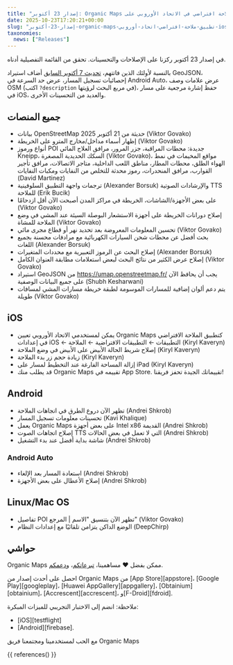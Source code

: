```yaml
---
title: "إصدار 23 أكتوبر: Organic Maps كتطبيق ملاحة افتراضي في الاتحاد الأوروبي على iOS، عرض دروع الطرق على Android، والمزيد من التحسينات والإصلاحات"
date: 2025-10-23T17:20:21+00:00
slug: "إصدار-23-أكتوبر-organic-maps-تطبيق-ملاحة-افتراضي-اتحاد-أوروبي-ios-دروع-طرق-android-تحسينات-إصلاحات"
taxonomies:
  news: ["Releases"]
---
```


في إصدار 23 أكتوبر ركزنا على الإصلاحات والتحسينات. تحقق من القائمة التفصيلية أدناه.

بالنسبة لأولئك الذين فاتتهم، [تحديث 7 أكتوبر السابق](https://organicmaps.app/news/2025-10-07/android-auto-speed-limit-geojson-support-recording-track-statistics-osm-description-display/
) أضاف استيراد GeoJSON، إحصائيات تسجيل المسار، عرض حد السرعة في Android Auto، عرض علامات وصف OSM (اكتب `?description` في مربع البحث لرؤيتها)، حفظ إشارة مرجعية على مسار في iOS، والعديد من التحسينات الأخرى.

## جميع المنصات

- بيانات OpenStreetMap حديثة من 21 أكتوبر 2025 (Viktor Govako)
- إظهار أسماء مداخل/مخارج المترو على الخريطة (Viktor Govako)
- أنواع ورموز POI جديدة: محطات المراقبة، جزر المرور، مرافق العلاج المائي Kneipp، السكك الحديدية المصغرة (Viktor Govako)، مواقع المخيمات في نمط الهواء الطلق، محطات المطار، مناطق اللعب الداخلية، متاجر الاتصالات، مرافق تأجير القوارب، مرافق المنحدرات، رموز محدثة للتخلص من النفايات ومكبات النفايات (David Martinez)
- ترجمات واجهة التطبيق السلوفينية (Alexander Borsuk) والإرشادات الصوتية TTS للملاحة (Erik Bucik)
- على بعض الأجهزة/الشاشات، الخريطة في مراكز المدن أصبحت الآن أقل ازدحامًا (Viktor Govako)
- إصلاح دورانات الخريطة على أجهزة الاستشعار البوصلة السيئة عند المشي في وضع الملاحة للمشاة (Viktor Govako)
- تحسين المعلومات المعروضة بعد تحديد نهر أو قطاع مجرى مائي (Viktor Govako)
- بحث أفضل عن محطات شحن السيارات الكهربائية مع مرادفات محسنة بجميع اللغات (Alexander Borsuk)
- إصلاح البحث عن الرموز التعبيرية مع محددات المتغيرات (Alexander Borsuk)
- إصلاح عرض الكثير من نتائج البحث لبعض استعلامات مطابقة العنوان الكامل (Viktor Govako)
- استيراد GeoJSON من https://umap.openstreetmap.fr/ يجب أن يحافظ الآن على جميع البيانات الوصفية (Shubh Kesharwani)
- يتم دعم ألوان إضافية للمسارات الموسومة لطبقة خريطة مسارات المشي لمسافات طويلة (Viktor Govako)

## iOS

- يمكن لمستخدمي الاتحاد الأوروبي تعيين Organic Maps كتطبيق الملاحة الافتراضي في إعدادات iOS ← التطبيقات ← التطبيقات الافتراضية ← الملاحة (Kiryl Kaveryn)
- إصلاح شريط الحالة الأبيض على الأبيض في وضع الملاحة (Kiryl Kaveryn)
- زيادة حجم زر بدء الملاحة (Kiryl Kaveryn)
- إزالة المساحة الفارغة عند التخطيط لمسار على iPad (Kiryl Kaveryn)
- قد يطلب منك Organic Maps تقييمه في App Store. تقييماتك الجيدة تحفز فريقنا!

## Android

- تظهر الآن دروع الطرق في اتجاهات الملاحة (Andrei Shkrob)
- تحسينات معلومات تسجيل المسار (Kavi Khalique)
- يعمل Organic Maps على بعض أجهزة Intel x86 القديمة (Andrei Shkrob)
- إصلاح اتجاهات الصوت TTS التي لا تعمل في بعض الحالات (Andrei Shkrob)
- شاشة بداية أفضل عند بدء التشغيل (Andrei Shkrob)

### Android Auto
- استعادة المسار بعد الإلغاء (Andrei Shkrob)
- إصلاح الأعطال على بعض الأجهزة (Andrei Shkrob)

## Linux/Mac OS

- تفاصيل POI تظهر الآن بتنسيق "الاسم | المرجع" (Viktor Govako)
- الوضع الداكن يتزامن تلقائيًا مع إعدادات النظام (DeepChirp)

## حواشي

Organic Maps ممكن بفضل ❤️ مساهمينا، [تبرعاتكم](@/donate/index.ar.md)، و[دعمكم](@/contribute/index.ar.md).

احصل على أحدث إصدار من Organic Maps من [App Store][appstore]، [Google Play][googleplay]، [Huawei AppGallery][appgallery]، [Obtainium][obtainium]، [Accrescent][accrescent]، و[F-Droid][fdroid].

ملاحظة: انضم إلى الاختبار التجريبي للميزات المبكرة:
- [iOS][testflight]
- [Android][firebase].

مع الحب لمستخدمينا ومجتمعنا
فريق Organic Maps

{{ references() }}
